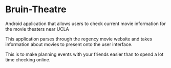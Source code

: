 # Bruin-Theatre
Android application that allows users to check current movie information for the movie theaters near UCLA

This application parses through the regency movie website and takes information about movies to present onto the user interface.

This is to make planning events with your friends easier than to spend a lot time checking online.
